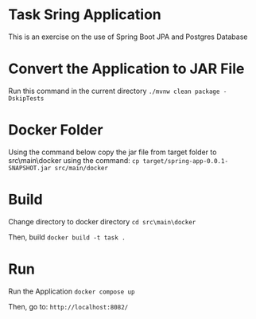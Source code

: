 # Task Sring Application
This is an exercise on the use of Spring Boot JPA and Postgres Database

# Convert the Application to JAR File
  Run this command in the current directory
  `./mvnw clean package -DskipTests`
  
# Docker Folder
Using the command below copy the jar file from target folder to src\main\docker using the command:
`cp target/spring-app-0.0.1-SNAPSHOT.jar src/main/docker`

# Build
Change directory to docker directory
`cd src\main\docker`

Then, build
`docker build -t task .`

# Run 
Run the Application
`docker compose up`

Then, go to:
`http://localhost:8082/`
